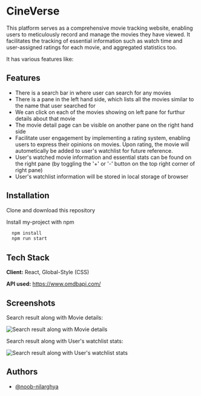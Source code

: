 
# CineVerse

This platform serves as a comprehensive movie tracking website, enabling users to meticulously record and manage the movies they have viewed. It facilitates the tracking of essential information such as watch time and user-assigned ratings for each movie, and aggregated statistics too.

It has various features like:


## Features

- There is a search bar in where user can search for any movies
- There is a pane in the left hand side, which lists all the movies similar to the name that user searched for
- We can click on each of the movies showing on left pane for furthur details about that movie
- The movie detail page can be visible on another pane on the right hand side
- Facilitate user engagement by implementing a rating system, enabling users to express their opinions on movies. Upon rating, the movie will autometically be added to user's watchlist for future reference.
- User's watched movie information and essential stats can be found on the right pane (by toggling the '+' or '-' button on the top right corner of right pane)
- User's watchlist information will be stored in local storage of browser

## Installation
Clone and download this repository

Install my-project with npm

```bash
  npm install
  npm run start
```

    
## Tech Stack

**Client:** React, Global-Style (CSS)

**API used:** https://www.omdbapi.com/


## Screenshots
Search result along with Movie details:

![Search result along with Movie details](https://i.ibb.co/7t4sk6H/image.png)

Search result along with User's watchlist stats:

![Search result along with User's watchlist stats](https://i.ibb.co/FKKXYcd/1.png)


## Authors

- [@noob-nilarghya](https://www.github.com/noob-nilarghya)

